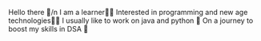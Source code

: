 Hello there 👋/n
I am a learner👨‍🎓
Interested in programming and new age technologies👨‍💻
I usually like to work on java and python 🤖
On a journey to boost my skills in DSA 🚀
